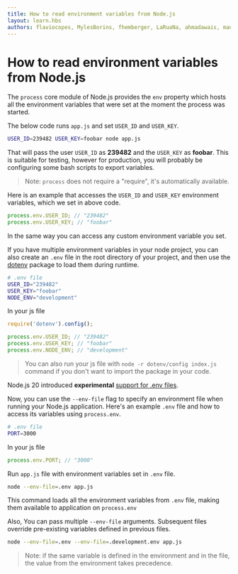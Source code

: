 ```yaml
---
title: How to read environment variables from Node.js
layout: learn.hbs
authors: flaviocopes, MylesBorins, fhemberger, LaRuaNa, ahmadawais, manishprivet, nikhilbhatt
---
```


# How to read environment variables from Node.js

The `process` core module of Node.js provides the `env` property which hosts all the environment variables that were set at the moment the process was started.

The below code runs `app.js` and set `USER_ID` and `USER_KEY`.

```bash
USER_ID=239482 USER_KEY=foobar node app.js
```

That will pass the user `USER_ID` as **239482** and the `USER_KEY` as **foobar**. This is suitable for testing, however for production, you will probably be configuring some bash scripts to export variables.

> Note: `process` does not require a "require", it's automatically available.

Here is an example that accesses the `USER_ID` and `USER_KEY` environment variables, which we set in above code.

```js
process.env.USER_ID; // "239482"
process.env.USER_KEY; // "foobar"
```

In the same way you can access any custom environment variable you set.

If you have multiple environment variables in your node project, you can also create an `.env` file in the root directory of your project, and then use the [dotenv](https://www.npmjs.com/package/dotenv) package to load them during runtime.

```bash
# .env file
USER_ID="239482"
USER_KEY="foobar"
NODE_ENV="development"
```

In your js file

```js
require('dotenv').config();

process.env.USER_ID; // "239482"
process.env.USER_KEY; // "foobar"
process.env.NODE_ENV; // "development"
```

> You can also run your js file with `node -r dotenv/config index.js` command if you don't want to import the package in your code.

Node.js 20 introduced **experimental** [support for .env files](https://nodejs.org/dist/latest-v20.x/docs/api/cli.html#--env-fileconfig).

Now, you can use the `--env-file` flag to specify an environment file when running your Node.js application. Here's an example `.env` file and how to access its variables using `process.env`.

```bash
# .env file
PORT=3000
```

In your js file

```js
process.env.PORT; // "3000"
```

Run `app.js` file with environment variables set in `.env` file.

```bash
node --env-file=.env app.js
```

This command loads all the environment variables from `.env` file, making them available to application on `process.env`

Also, You can pass multiple `--env-file` arguments. Subsequent files override pre-existing variables defined in previous files.

```bash
node --env-file=.env --env-file=.development.env app.js
```

> Note: if the same variable is defined in the environment and in the file, the value from the environment takes precedence.
